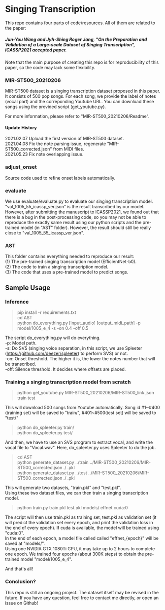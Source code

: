 # Singing Transcription
This repo contains four parts of code/resources. All of them are related to the paper:
##### Jun-You Wang and Jyh-Shing Roger Jang, "On the Preparation and Validation of a Large-scale Dataset of Singing Transcription", ICASSP2021 accepted paper.
Note that the main purpose of creating this repo is for reproducibility of this paper, so the code may lack some flexibility.

### MIR-ST500_20210206
MIR-ST500 dataset is a singing transcription dataset proposed in this paper. It consists of 500 pop songs. For each song, we provide the label of notes (vocal part) and the correponding Youtube URL. You can download these songs using the provided script (get_youtube.py).

For more information, please refer to "MIR-ST500_20210206/Readme".

#### Update History
2021.02.07 Upload the first version of MIR-ST500 dataset.<br>
2021.04.08 Fix the note parsing issue, regenerate "MIR-ST500_corrected.json" from MIDI files.<br>
2021.05.23 Fix note overlapping issue.<br>

### adjust_onset
Source code used to refine onset labels automatically.

### evaluate
We use evaluate/evaluate.py to evaluate our singing transcription model.<br>
"val_1005_55_icassp_ver.json" is the result transcribed by our model.<br>
However, after submitting the manuscript to ICASSP2021, we found out that there is a bug in the post-processing code, so you may not be able to reproduce the exactly same result using our python scripts and the pre-trained model (in "AST" folder). However, the result should still be really close to "val_1005_55_icassp_ver.json".

### AST
This folder contains everything needed to reproduce our result:<br>
(1) The pre-trained singing transcription model (EfficientNet-b0).<br>
(2) The code to train a singing transcription model.<br>
(3) The code that uses a pre-trained model to predict songs.

## Sample Usage

### Inference
> pip install -r requirements.txt<br>
> cd AST<br>
> python do_everything.py [input_audio] [output_midi_path] -p model/1005_e_4 -s -on 0.4 -off 0.5<br>

The script do_everything.py will do everything.<br>
-p: Model path.<br>
-s: Do SVS (singing voice separation, in this script, we use Spleeter (https://github.com/deezer/spleeter) to perform SVS) or not.<br>
-on: Onset threshold. The higher it is, the lower the notes number that will be transcribed.<br>
-off: Silence threshold. It decides where offsets are placed.<br>

### Training a singing transcription model from scratch

> python get_youtube.py MIR-ST500_20210206/MIR-ST500_link.json train test

This will download 500 songs from Youtube automatically. Song id #1~#400 (training set) will be saved to "train/", #401~#500(test set) will be saved to "test/"

> python do_spleeter.py train/<br>
> python do_spleeter.py test/

And then, we have to use an SVS program to extract vocal, and write the vocal file to "Vocal.wav". Here, do_spleeter.py uses Spleeter to do the job.

> cd AST<br>
> python generate_dataset.py ../train ../MIR-ST500_20210206/MIR-ST500_corrected.json ./ .pkl<br>
> python generate_dataset.py ../test ../MIR-ST500_20210206/MIR-ST500_corrected.json ./ .pkl

This will generate two datasets, "train.pkl" and "test.pkl".<br>
Using these two dataset files, we can then train a singing transcription model.

> python train.py train.pkl test.pkl models/ effnet cuda:0

The script will then use train.pkl as training set, test.pkl as validation set (it will predict the validation set every epoch, and print the validation loss in the end of every epoch). If cuda is available, the model will be trained using "cuda:0".<br>
In the end of each epoch, a model file called called "effnet_{epoch}" will be saved at "models/".<br>
Using one NVIDIA GTX 1080Ti GPU, it may take up to 2 hours to complete one epoch. We trained four epochs (about 300K steps) to obtain the pre-trained model "model/1005_e_4".

And that's all!

### Conclusion?
This repo is still an ongoing project. The dataset itself may be revised in the future. If you have any question, feel free to contact me directly, or open an issue on Github!

